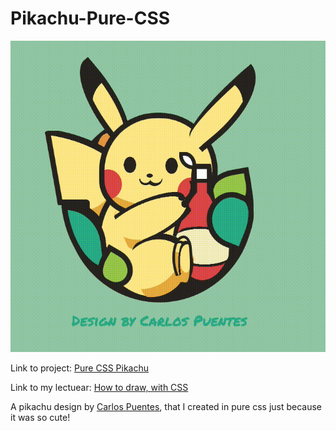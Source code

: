 # Pikachu-Pure-CSS

![Pure CSS Pikachu](PikachuPureCSS.gif)

Link to project: [Pure CSS Pikachu](https://brave-feynman-54ff26.netlify.app/)

Link to my lectuear: [How to draw, with CSS](https://www.youtube.com/watch?v=dk_xGUqMDMY&list=PLH7Km7lJwMqSviBIID2XUT2BBE_ZTpDWy&index=4&t=1s)

A pikachu design by [Carlos Puentes](https://dribbble.com/shots/14147543-Pikachu), that I created in pure css just because it was so cute!
